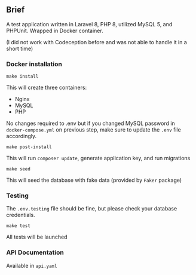 ## Brief

A test application written in Laravel 8, PHP 8, utilized MySQL 5, and PHPUnit. Wrapped in Docker container.

(I did not work with Codeception before and was not able to handle it in a short time)

### Docker installation

``make install``

This will create three containers:
* Nginx
* MySQL
* PHP

No changes required to .env but if you changed MySQL password in `docker-compose.yml` on previous step, make sure to update the `.env` file accordingly.

```make post-install```

This will run `composer update`, generate application key, and run migrations

```make seed```

This will seed the database with fake data (provided by `Faker` package)

### Testing

The `.env.testing` file should be fine, but please check your database credentials.

```make test```

All tests will be launched


### API Documentation

Available in `api.yaml`
